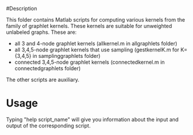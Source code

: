 #Description

This folder contains Matlab scripts for computing various kernels from the family of graphlet kernels. These kernels are suitable 
for unweighted unlabeled graphs. These are:
- all 3 and 4-node graphlet kernels (allkernel.m in allgraphlets folder)
- all 3,4,5-node graphlet kernels that use sampling (gestkernelK.m for K={3,4,5} in samplinggraphlets folder)
- connected 3,4,5-node graphlet kernels (connectedkernel.m in connectedgraphlets folder)

The other scripts are auxiliary.

# Usage
Typing "help script_name" will give you information about the input and output of the corresponding script.
